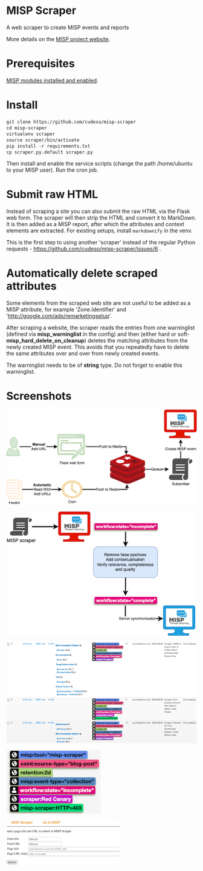 # MISP Scraper
A web scraper to create MISP events and reports

More details on the [MISP project website](https://www.misp-project.org/2022/08/08/MISP-scraper.html/).

# Prerequisites

[MISP modules installed and enabled](https://github.com/MISP/misp-modules#how-to-install-and-start-misp-modules-in-a-python-virtualenv-recommended).

# Install

```
git clone https://github.com/cudeso/misp-scraper
cd misp-scraper
virtualenv scraper
source scraper/bin/activate
pip install -r requirements.txt
cp scraper.py.default scraper.py
```

Then install and enable the service scripts (change the path /home/ubuntu to your MISP user).
Run the cron job.

# Submit raw HTML

Instead of scraping a site you can also submit the raw HTML via the Flask web form. The scraper will then strip the HTML and convert it to MarkDown. It is then added as a MISP report, after which the attributes and context elements are extracted. For existing setups, install `markdownify` in the venv.

This is the first step to using another 'scraper' instead of the regular Python requests - https://github.com/cudeso/misp-scraper/issues/6 .

# Automatically delete scraped attributes

Some elements from the scraped web site are not useful to be added as a MISP attribute, for example 'Zone.Identifier' and 'http://google.com/ads/remarketingsetup'. 

After scraping a website, the scraper reads the entries from one warninglist (defined via **misp_warninglist** in the config) and then (either hard or soft- **misp_hard_delete_on_cleanup**) deletes the matching attributes from the newly created MISP event. This avoids that you repeatedly have to delete the same attributes over and over from newly created events.

The warninglist needs to be of **string** type. Do not forget to enable this warninglist.

# Screenshots

![misp-scraper-Components.drawio.png](assets/misp-scraper-Components.drawio.png)

![misp-scraper-Workflow.drawio.png](assets/misp-scraper-Workflow.drawio.png)

![misp-scraper-events.png](assets/misp-scraper-events.png)

![misp-scraper-tags.png](assets/misp-scraper-tags.png)

![misp-scraper-manual.png](assets/misp-scraper-manual.png)